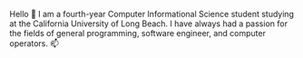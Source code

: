 Hello 👋 I am a fourth-year Computer Informational Science student studying at the California University of Long Beach. I have always had a passion for the fields of general programming, software engineer, and computer operators. 📫
